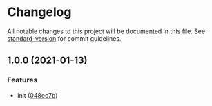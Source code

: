 # Changelog

All notable changes to this project will be documented in this file. See [standard-version](https://github.com/conventional-changelog/standard-version) for commit guidelines.

## 1.0.0 (2021-01-13)


### Features

* init ([048ec7b](https://github.com/dnlup/fastify-doc/commit/048ec7b8b1cf3cb57e1f1fbd4228ac4e08434010))
